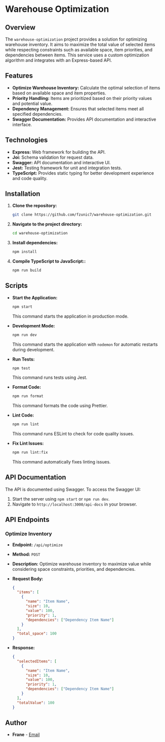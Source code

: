 # Warehouse Optimization

## Overview

The `warehouse-optimization` project provides a solution for optimizing warehouse inventory. It aims to maximize the total value of selected items while respecting constraints such as available space, item priorities, and dependencies between items. This service uses a custom optimization algorithm and integrates with an Express-based API.

## Features

- **Optimize Warehouse Inventory:** Calculate the optimal selection of items based on available space and item properties.
- **Priority Handling:** Items are prioritized based on their priority values and potential value.
- **Dependency Management:** Ensures that selected items meet all specified dependencies.
- **Swagger Documentation:** Provides API documentation and interactive interface.

## Technologies

- **Express:** Web framework for building the API.
- **Joi:** Schema validation for request data.
- **Swagger:** API documentation and interactive UI.
- **Jest:** Testing framework for unit and integration tests.
- **TypeScript:** Provides static typing for better development experience and code quality.

## Installation

1. **Clone the repository:**

   ```bash
   git clone https://github.com/fzunic7/warehouse-optimization.git
   ```

2. **Navigate to the project directory:**

   ```bash
   cd warehouse-optimization
   ```

3. **Install dependencies:**

   ```bash
   npm install
   ```

4. **Compile TypeScript to JavaScript::**

   ```bash
   npm run build
   ```

## Scripts

- **Start the Application:**

  ```bash
  npm start
  ```

  This command starts the application in production mode.

- **Development Mode:**

  ```bash
  npm run dev
  ```

  This command starts the application with `nodemon` for automatic restarts during development.

- **Run Tests:**

  ```bash
  npm test
  ```

  This command runs tests using Jest.

- **Format Code:**

  ```bash
  npm run format
  ```

  This command formats the code using Prettier.

- **Lint Code:**

  ```bash
  npm run lint
  ```

  This command runs ESLint to check for code quality issues.

- **Fix Lint Issues:**

  ```bash
  npm run lint:fix
  ```

  This command automatically fixes linting issues.

## API Documentation

The API is documented using Swagger. To access the Swagger UI:

1. Start the server using `npm start` or `npm run dev`.
2. Navigate to `http://localhost:3000/api-docs` in your browser.

## API Endpoints

### Optimize Inventory

- **Endpoint:** `/api/optimize`
- **Method:** `POST`
- **Description:** Optimize warehouse inventory to maximize value while considering space constraints, priorities, and dependencies.
- **Request Body:**

  ```json
  {
    "items": [
      {
        "name": "Item Name",
        "size": 10,
        "value": 100,
        "priority": 1,
        "dependencies": ["Dependency Item Name"]
      }
    ],
    "total_space": 100
  }
  ```

- **Response:**

  ```json
  {
    "selectedItems": [
      {
        "name": "Item Name",
        "size": 10,
        "value": 100,
        "priority": 1,
        "dependencies": ["Dependency Item Name"]
      }
    ],
    "totalValue": 100
  }
  ```

## Author

- **Frane** - [Email](mailto:franezunic7@gmail.com)
